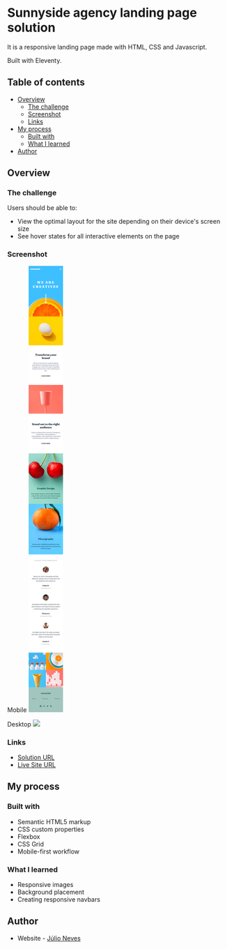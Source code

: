 # Sunnyside agency landing page solution

It is a responsive landing page made with HTML, CSS and Javascript.

Built with Eleventy.

## Table of contents

- [Overview](#overview)
  - [The challenge](#the-challenge)
  - [Screenshot](#screenshot)
  - [Links](#links)
- [My process](#my-process)
  - [Built with](#built-with)
  - [What I learned](#what-i-learned)
- [Author](#author)

## Overview

### The challenge

Users should be able to:

- View the optimal layout for the site depending on their device's screen size
- See hover states for all interactive elements on the page

### Screenshot

Mobile
![](./screenshots/sunnyside-mobile.png)

Desktop
![](./screenshots/sunnyside-desktop.png)

### Links

- [Solution URL](https://github.com/jcnevess/sunnyside-agency)
- [Live Site URL](https://jcnevess.github.io/sunnyside-agency)

## My process

### Built with

- Semantic HTML5 markup
- CSS custom properties
- Flexbox
- CSS Grid
- Mobile-first workflow

### What I learned
- Responsive images
- Background placement
- Creating responsive navbars

## Author

- Website - [Júlio Neves](https://jcnevess.github.io/)

